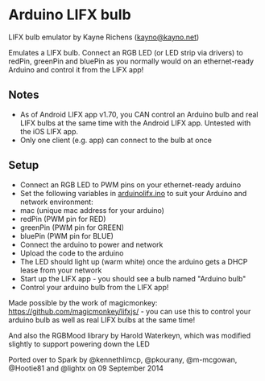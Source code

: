 # Arduino LIFX bulb

LIFX bulb emulator by Kayne Richens (kayno@kayno.net)

Emulates a LIFX bulb. Connect an RGB LED (or LED strip via drivers) to redPin, greenPin and bluePin as you normally would on an ethernet-ready Arduino and control it from the LIFX app!

## Notes
- As of Android LIFX app v1.70, you CAN control an Arduino bulb and real LIFX bulbs at the same time with the Android LIFX app. Untested with the iOS LIFX app.
- Only one client (e.g. app) can connect to the bulb at once

## Setup
- Connect an RGB LED to PWM pins on your ethernet-ready arduino
- Set the following variables in [arduinolifx.ino](arduinolifx.ino) to suit your Arduino and network environment:
 - mac (unique mac address for your arduino)
 - redPin (PWM pin for RED)
 - greenPin  (PWM pin for GREEN)
 - bluePin  (PWM pin for BLUE)
- Connect the arduino to power and network
- Upload the code to the arduino
- The LED should light up (warm white) once the arduino gets a DHCP lease from your network
- Start up the LIFX app - you should see a bulb named "Arduino bulb"
- Control your arduino bulb from the LIFX app!

Made possible by the work of magicmonkey: https://github.com/magicmonkey/lifxjs/ - you can use this to control your arduino bulb as well as real LIFX bulbs at the same time!

And also the RGBMood library by Harold Waterkeyn, which was modified slightly to support powering down the LED

Ported over to Spark by @kennethlimcp, @pkourany, @m-mcgowan, @Hootie81 and @lightx on 09 September 2014

